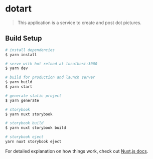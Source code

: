# dotart

> This application is a service to create and post dot pictures.

## Build Setup

```bash
# install dependencies
$ yarn install

# serve with hot reload at localhost:3000
$ yarn dev

# build for production and launch server
$ yarn build
$ yarn start

# generate static project
$ yarn generate

# storybook
$ yarn nuxt storybook

# storybook build
$ yarn nuxt storybook build

# storybook eject
yarn nuxt storybook eject
```

For detailed explanation on how things work, check out [Nuxt.js docs](https://nuxtjs.org).
